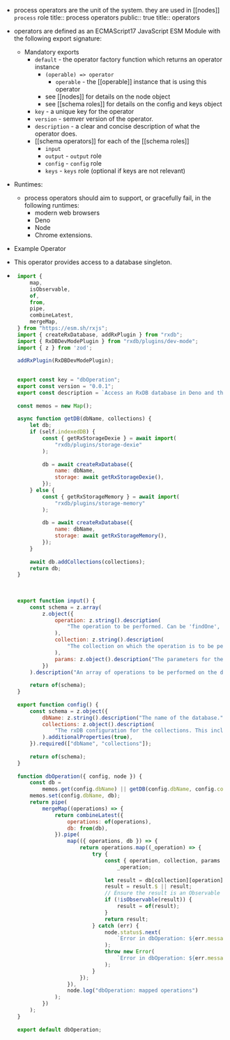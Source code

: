 - process operators are the unit of the system. they are used in [[nodes]]  `process` role
  title:: process operators
public:: true
title:: operators

- operators are defined as an ECMAScript17 JavaScript ESM Module with the following export signature:
	- Mandatory exports
		- `default` - the operator factory function which returns an operator instance
			- `(operable) => operator`
				- `operable` - the [[operable]] instance that is using this operator
			- see [[nodes]] for details on the node object
			- see [[schema roles]] for details on the config and keys object
		- `key` - a unique key for the operator
		- `version` - semver version of the operator.
		- `description` - a clear and concise description of what the operator does.
		- [[schema operators]] for each of the [[schema roles]]
			- `input`
			- `output` - `output` role
			- `config` - `config` role
			- `keys` - `keys` role (optional if keys are not relevant)
- Runtimes:
	- process operators should aim to support, or gracefully fail, in the following runtimes:
		- modern web browsers
		- Deno
		- Node
		- Chrome extensions.
- Example Operator
- This operator provides access to a database singleton.
- ```javascript
   import {
       map,
       isObservable,
       of,
       from,
       pipe,
       combineLatest,
       mergeMap,
   } from "https://esm.sh/rxjs";
   import { createRxDatabase, addRxPlugin } from "rxdb";
   import { RxDBDevModePlugin } from "rxdb/plugins/dev-mode";
   import { z } from 'zod';

   addRxPlugin(RxDBDevModePlugin);
   
   
   export const key = "dbOperation";
   export const version = "0.0.1";
   export const description = `Access an RxDB database in Deno and the Browser.`
   
   const memos = new Map();
   
   async function getDB(dbName, collections) {
       let db;
       if (self.indexedDB) {
           const { getRxStorageDexie } = await import(
               "rxdb/plugins/storage-dexie"
           );
   
           db = await createRxDatabase({
               name: dbName,
               storage: await getRxStorageDexie(),
           });
       } else {
           const { getRxStorageMemory } = await import(
               "rxdb/plugins/storage-memory"
           );
   
           db = await createRxDatabase({
               name: dbName,
               storage: await getRxStorageMemory(),
           });
       }
   
       await db.addCollections(collections);
       return db;
   }
   
   
   
   export function input() {
       const schema = z.array(
           z.object({
               operation: z.string().description(
                   "The operation to be performed. Can be 'findOne', 'upsert', or 'patch'."
               ),
               collection: z.string().description(
                   "The collection on which the operation is to be performed."
               ),
               params: z.object().description("The parameters for the operation."),
           })
       ).description("An array of operations to be performed on the database.");
   
       return of(schema);
   }
   
   export function config() {
       const schema = z.object({
           dbName: z.string().description("The name of the database."),
           collections: z.object().description(
               "The rxDB configuration for the collections. This includes the name of the collection and its schema, among other options."
           ).additionalProperties(true),
       }).required(["dbName", "collections"]);
   
       return of(schema);
   }
   
   function dbOperation({ config, node }) {
       const db =
           memos.get(config.dbName) || getDB(config.dbName, config.collections);
       memos.set(config.dbName, db);
       return pipe(
           mergeMap((operations) => {
               return combineLatest({
                   operations: of(operations),
                   db: from(db),
               }).pipe(
                   map(({ operations, db }) => {
                       return operations.map((_operation) => {
                           try {
                               const { operation, collection, params } =
                                   _operation;
   
                               let result = db[collection][operation](params);
                               result = result.$ || result;
                               // Ensure the result is an Observable
                               if (!isObservable(result)) {
                                   result = of(result);
                               }
                               return result;
                           } catch (err) {
                               node.status$.next(
                                   `Error in dbOperation: ${err.message}`
                               );
                               throw new Error(
                                   `Error in dbOperation: ${err.message}`
                               );
                           }
                       });
                   }),
                   node.log("dbOperation: mapped operations")
               );
           })
       );
   }
   
   export default dbOperation;
   
  ```